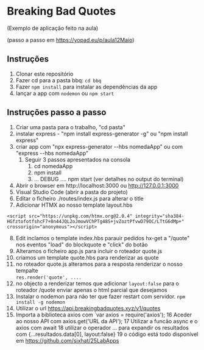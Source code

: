 # Breaking Bad Quotes

(Exemplo de aplicação feito na aula)

(passo a passo em https://yopad.eu/p/aula12Maio)

## Instruções

1. Clonar este repositório
2. Fazer cd para a pasta bbq: `cd bbq`
4. Fazer `npm install` para instalar as dependências da app
5. lançar a app com `nodemon` ou `npm start`

## Instruções passo a passo


1. Criar uma pasta para o trabalho, "cd pasta"
2. instalar express - "npm install express-generator -g" ou "npm install express"
3. criar app com "npx express-generator --hbs nomedaApp" ou com "express --hbs nomedaApp"
   1. Seguir 3 passos apresentados na consola 
      1. cd nomedaApp
      2. npm install
      3. ... DEBUG .... npm start (ver detalhes no output do terminal)
4. Abrir o browser em http://localhost:3000 ou http://127.0.0.1:3000
5. Visual Studio Code (abrir a pasta do projeto)
6. Editar o ficheiro ./routes/index.js para alterar o title
7. Adicionar HTMX ao nosso template layout.hbs 

```
<script src="https://unpkg.com/htmx.org@2.0.4" integrity="sha384-HGfztofotfshcF7+8n44JQL2oJmowVChPTg48S+jvZoztPfvwD79OC/LTtG6dMp+" crossorigin="anonymous"></script>
```

8. Edit inclamos o template index.hbs parauir pedidos hx-get a "/quote" nos eventos "load" do blockquote e "click" do botão
9. Alteramos o ficheiro app.js para incluir o roteador quote.js
10. criamos um template quote.hbs para renderizar as quote
11. no roteador quote.js alteramos para a resposta renderizar o nosso tempalte  
```res.render('quote', ....```
12. no objecto a renderizar temos que adicionar `layout:false` para o roteador /quote enviar apenas o html parcial que desejamos
13. Instalar o nodemon para não ter que fazer restart com servidor. ```npm install -g nodemon```
14. Utilizar o url https://api.breakingbadquotes.xyz/v1/quotes 
15. Importa a biblioteca axios com `var axios = require('axios');
16 Aceder ao nosso API com axios.get('URL da API');
17 Utilizar a funcão async e o axios com await
18 utilizar o operador ... para expandir os resultados com {...resultados.data[0], layout:false}
19 o código está todo disponível em https://github.com/sixhat/25LabApps 

